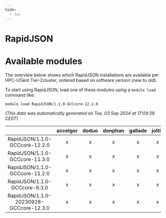 ```yaml
---
hide:
  - toc
---
```


RapidJSON
=========

# Available modules


The overview below shows which RapidJSON installations are available per HPC-UGent Tier-2cluster, ordered based on software version (new to old).

To start using RapidJSON, load one of these modules using a `module load` command like:

```shell
module load RapidJSON/1.1.0-GCCcore-12.2.0
```

*(This data was automatically generated on Tue, 03 Sep 2024 at 17:09:38 CEST)*  

| |accelgor|doduo|donphan|gallade|joltik|shinx|skitty|
| :---: | :---: | :---: | :---: | :---: | :---: | :---: | :---: |
|RapidJSON/1.1.0-GCCcore-12.2.0|x|x|x|x|x|-|x|
|RapidJSON/1.1.0-GCCcore-11.3.0|x|x|x|x|x|-|x|
|RapidJSON/1.1.0-GCCcore-11.2.0|x|x|x|x|x|-|x|
|RapidJSON/1.1.0-GCCcore-9.3.0|x|x|x|x|x|-|x|
|RapidJSON/1.1.0-20230928-GCCcore-12.3.0|x|x|x|x|x|x|x|
